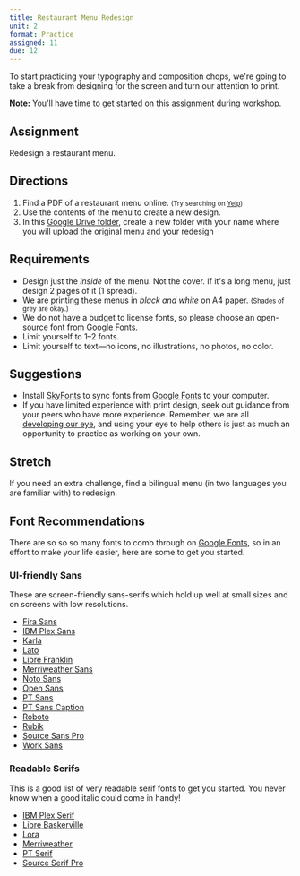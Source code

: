 ```yaml
---
title: Restaurant Menu Redesign
unit: 2
format: Practice
assigned: 11
due: 12
---
```


To start practicing your typography and composition chops, we're going to take a break from designing for the screen and turn our attention to print.

**Note:** You'll have time to get started on this assignment during workshop.

Assignment
----------

Redesign a restaurant menu.


Directions
----------

1. Find a PDF of a restaurant menu online. <small>(Try searching on [Yelp](https://www.yelp.com))</small>
2. Use the contents of the menu to create a new design.
3. In this [Google Drive folder](https://drive.google.com/drive/folders/1yyFYPk3FooZPbKm0343K1Xp0yH0vwMSe), create a new folder with your name where you will upload the original menu and your redesign


Requirements
------------

- Design just the *inside* of the menu. Not the cover. If it's a long menu, just design 2 pages of it (1 spread).
- We are printing these menus in *black and white* on A4 paper. <small>(Shades of grey are okay.)</small>
- We do not have a budget to license fonts, so please choose an open-source font from [Google Fonts][].
- Limit yourself to 1–2 fonts.
- Limit yourself to text—no icons, no illustrations, no photos, no color.


Suggestions
-----------

- Install [SkyFonts][] to sync fonts from [Google Fonts][] to your computer.
- If you have limited experience with print design, seek out guidance from your peers who have more experience. Remember, we are all [developing our eye](https://ia.net/topics/learning-to-see), and using your eye to help others is just as much an opportunity to practice as working on your own.


Stretch
-------

If you need an extra challenge, find a bilingual menu (in two languages you are familiar with) to redesign.


Font Recommendations
--------------------

There are so so so many fonts to comb through on [Google Fonts][], so in an effort to make your life easier, here are some to get you started.

### UI-friendly Sans

These are screen-friendly sans-serifs which hold up well at small sizes and on screens with low resolutions.

- [Fira Sans](https://fonts.google.com/specimen/Fira+Sans)
- [IBM Plex Sans](https://fonts.google.com/specimen/IBM+Plex+Sans)
- [Karla](https://fonts.google.com/specimen/Karla)
- [Lato](https://fonts.google.com/specimen/Lato)
- [Libre Franklin](https://fonts.google.com/specimen/Libre+Franklin)
- [Merriweather Sans](https://fonts.google.com/specimen/Merriweather+Sans)
- [Noto Sans](https://fonts.google.com/specimen/Noto+Sans)
- [Open Sans](https://fonts.google.com/specimen/Open+Sans)
- [PT Sans](https://fonts.google.com/specimen/PT+Sans)
- [PT Sans Caption](https://fonts.google.com/specimen/PT+Sans+Caption)
- [Roboto](https://fonts.google.com/specimen/Roboto)
- [Rubik](https://fonts.google.com/specimen/Rubik)
- [Source Sans Pro](https://fonts.google.com/specimen/Source+Sans+Pro)
- [Work Sans](https://fonts.google.com/specimen/Work+Sans)

### Readable Serifs

This is a good list of very readable serif fonts to get you started. You never know when a good italic could come in handy!

- [IBM Plex Serif](https://fonts.google.com/specimen/IBM+Plex+Serif)
- [Libre Baskerville](https://fonts.google.com/specimen/Libre+Baskerville)
- [Lora](https://fonts.google.com/specimen/Lora)
- [Merriweather](https://fonts.google.com/specimen/Merriweather)
- [PT Serif](https://fonts.google.com/specimen/PT+Serif)
- [Source Serif Pro](https://fonts.google.com/specimen/Source+Serif+Pro)


[Google Fonts]: https://fonts.google.com
[SkyFonts]: https://skyfonts.com
